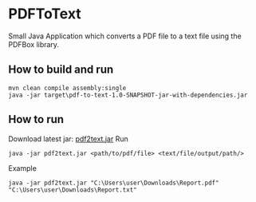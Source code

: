 # PDFToText
Small Java Application which converts a PDF file to a text file using the PDFBox library.

## How to build and run

    mvn clean compile assembly:single
    java -jar target\pdf-to-text-1.0-SNAPSHOT-jar-with-dependencies.jar
    
## How to run

Download latest jar: [pdf2text.jar](https://github.com/hmojicag/PDFToText/raw/master/builds/pdf2text.jar)
Run

    java -jar pdf2text.jar <path/to/pdf/file> <text/file/output/path/>

Example

    java -jar pdf2text.jar "C:\Users\user\Downloads\Report.pdf" "C:\Users\user\Downloads\Report.txt"

